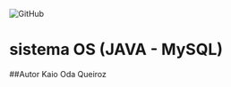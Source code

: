 ![GitHub](https://img.shields.io/github/license/Kaio200/sistemaOS)
# sistema OS (JAVA - MySQL)

##Autor
Kaio Oda Queiroz
